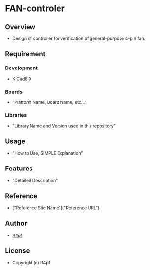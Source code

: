 # FAN-controler

## Overview
- Design of controller for verification of general-purpose 4-pin fan.

## Requirement
### Development
-   KiCad8.0
### Boards
- "Platform Name, Board Name, etc..."
### Libraries
- "Library Name and Version used in this repository"

## Usage
- "How to Use, SIMPLE Explanation"

## Features
- "Detailed Description"

## Reference
- ["Reference Site Name"]("Reference URL")

## Author
- [R4p1](https://github.com/R4p1)

## License
- Copyright (c) R4p1
